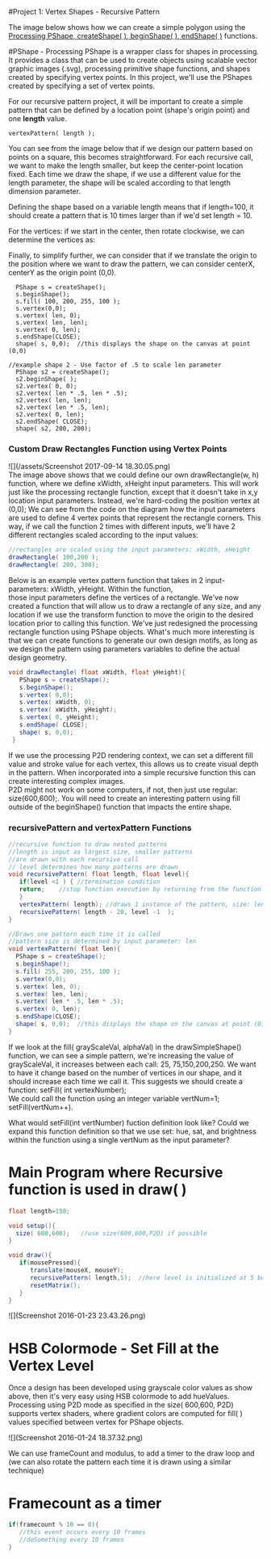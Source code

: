 #Project 1: Vertex Shapes - Recursive Pattern

The image below shows how we can create a simple polygon using the [Processing PShape, createShape\( \), beginShape\( \), endShape\( \)](https://processing.org/reference/beginShape_.html) functions.

#PShape - Processing
PShape is a wrapper class for shapes in processing.  It provides a class that can be used to create objects using scalable vector graphic images (.svg), processing primitive shape functions, and shapes created by specifying vertex points.  In this project, we'll use the PShapes created by specifying a set of vertex points.  

For our recursive pattern project, it will be important to create a simple pattern that can be defined by a location point \(shape's origin point\) and one **length** value.

`vertexPattern( length );`

You can see from the image below that if we design our pattern based on points on a square, this becomes straightforward.  For each recursive call, we want to make the length smaller, but keep the center-point location fixed.  Each time we draw the shape, if we use a different value for the length parameter, the shape will be scaled according to that length dimension parameter.

Defining the shape based on a variable length means that if length=100, it should create a pattern that is 10 times larger than if we'd set length = 10.

For the vertices: if we start in the center, then rotate clockwise, we can determine the vertices as:

Finally, to simplify further, we can consider that if we translate the origin to the position where we want to draw the pattern, we can consider centerX, centerY as the origin point \(0,0\).

```
  PShape s = createShape();
  s.beginShape();
  s.fill( 100, 200, 255, 100 ); 
  s.vertex(0,0);
  s.vertex( len, 0);
  s.vertex( len, len);
  s.vertex( 0, len);
  s.endShape(CLOSE);
  shape( s, 0,0);  //this displays the shape on the canvas at point (0,0)

//example shape 2 - Use factor of .5 to scale len parameter
  PShape s2 = createShape();
  s2.beginShape( );
  s2.vertex( 0, 0);
  s2.vertex( len * .5, len * .5);
  s2.vertex( len, len);
  s2.vertex( len * .5, len);
  s2.vertex( 0, len);
  s2.endShape( CLOSE);
  shape( s2, 200, 200);
```

### Custom Draw Rectangles Function using Vertex Points

![](/assets/Screenshot 2017-09-14 18.30.05.png)  
The image above shows that we could define our own drawRectangle\(w, h\) function, where we define xWidth, xHeight input parameters.  This will work just like the processing rectangle function, except that it doesn't take in x,y location input parameters. Instead, we're hard-coding the position vertex at \(0,0\);  We can see from the code on the diagram how the input parameters are used to define 4 vertex points that represent the rectangle corners.  This way, if we call the function 2 times with different inputs, we'll have 2 different rectangles scaled according to the input values:

```java
//rectangles are scaled using the input parameters: xWidth, xHeight
drawRectangle( 100,200 );
drawRectangle( 200, 300);
```

Below is an example vertex pattern function that takes in 2 input-parameters: xWidth, yHeight.  Within the function,   
those input parameters define the vertices of a rectangle.  We've now created a function that will allow us to draw a rectangle of any size, and any location if we use the transform function to move the origin to the desired location prior to calling this function.  We've just redesigned the processing rectangle function using PShape objects.  What's much more interesting is that we can create functions to generate our own design motifs, as long as we design the pattern using parameters variables to define the actual design geometry.

```java
void drawRectangle( float xWidth, float yHeight){
   PShape s = createShape();
   s.beginShape();
   s.vertex( 0,0);
   s.vertex( xWidth, 0);
   s.vertex( xWidth, yHeight);
   s.vertex( 0, yHeight);
   s.endShape( CLOSE);
   shape( s, 0,0);
 }
```


If we use the processing P2D rendering context, we can set a different fill value and stroke value for each vertex, this allows us to create visual depth in the pattern. When incorporated into a simple recursive function this can create interesting complex images.  
P2D might not work on some computers, if not, then just use regular: size\(600,600\);.  You will need to create an interesting pattern using fill outside of the beginShape\(\) function that impacts the entire shape.

### recursivePattern and vertexPattern Functions

```java
//recursive function to draw nested patterns
//length is input as largest size, smaller patterns
//are drawn with each recursive call
// level determines how many patterns are drawn
void recursivePattern( float length, float level){
   if(level <1 ) { //termination condition
   return;    //stop function execution by returning from the function
   }
   vertexPattern( length); //draws 1 instance of the pattern, size: length
   recursivePattern( length - 20, level -1  );  
}

//Draws one pattern each time it is called
//pattern size is determined by input parameter: len
void vertexPattern( float len){
  PShape s = createShape();
  s.beginShape();
  s.fill( 255, 200, 255, 100 );  
  s.vertex(0,0);  
  s.vertex( len, 0);
  s.vertex( len, len);
  s.vertex( len * .5, len * .5);   
  s.vertex( 0, len);
  s.endShape(CLOSE);
  shape( s, 0,0);  //this displays the shape on the canvas at point (0,0)
}
```

If we look at the fill\( grayScaleVal, alphaVal\) in the drawSimpleShape\(\) function, we can see a simple pattern, we're increasing the value of grayScaleVal, it increases between each call:  25, 75,150,200,250.  We want to have it change based on the number of vertices in our shape, and it should increase each time we call it.  This suggests we should create a function:  setFill\( int vertexNumber\);  
We could call the function using an integer variable vertNum=1;  setFill\(vertNum++\).

What would setFill\(int vertNumber\) fuction definition look like?  Could we expand this function definition so that we use set: hue, sat, and brightness within the function using a single vertNum as the input parameter?


# Main Program where Recursive function is used  in draw\( \)

```java
float length=150;

void setup(){
  size( 600,600);   //use size(600,600,P2D) if possible
}

void draw(){
   if(mousePressed){
      translate(mouseX, mouseY);
      recursivePattern( length,5);  //here level is initialized at 5 because we decrement it inside the recursive function
      resetMatrix();
   }
}
```

![](Screenshot 2016-01-23 23.43.26.png)

# HSB Colormode - Set Fill at the Vertex Level

Once a design has been developed using grayscale color values as show above, then it's very easy using HSB colormode to add hueValues.  Processing using P2D mode as specified in the size\( 600,600, P2D\) supports vertex shaders, where gradient colors are computed for fill\( \) values specified between vertex for PShape objects.

![](Screenshot 2016-01-24 18.37.32.png)

We can use frameCount and modulus, to add a timer to the draw loop and \(we can also rotate the pattern each time it is drawn using a similar technique\)

# Framecount as a timer

```java
if(framecount % 10 == 0){ 
   //this event occurs every 10 frames
   //doSomething every 10 frames
}
```

